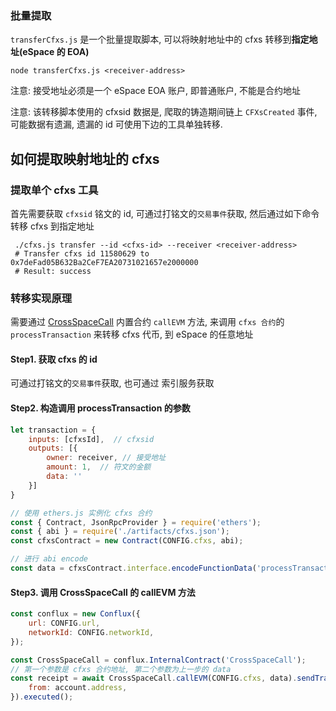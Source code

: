 
### 批量提取

`transferCfxs.js` 是一个批量提取脚本, 可以将映射地址中的 cfxs 转移到**指定地址(eSpace 的 EOA)** 

```shell
node transferCfxs.js <receiver-address>
```

注意: 接受地址必须是一个 eSpace EOA 账户, 即普通账户, 不能是合约地址

注意: 该转移脚本使用的 cfxsid 数据是, 爬取的铸造期间链上 `CFXsCreated` 事件, 可能数据有遗漏, 遗漏的 id 可使用下边的工具单独转移.


## 如何提取映射地址的 cfxs

### 提取单个 cfxs 工具

首先需要获取 `cfxsid` 铭文的 id, 可通过打铭文的`交易事件`获取, 然后通过如下命令转移 cfxs 到指定地址

```shell
 ./cfxs.js transfer --id <cfxs-id> --receiver <receiver-address>
 # Transfer cfxs id 11580629 to 0x7deFad05B632Ba2CeF7EA20731021657e2000000
 # Result: success
```

### 转移实现原理

需要通过 [CrossSpaceCall](https://doc.confluxnetwork.org/docs/espace/build/cross-space-bridge) 内置合约 `callEVM` 方法, 来调用 `cfxs 合约`的 `processTransaction` 来转移 cfxs 代币, 到 eSpace 的任意地址

#### Step1. 获取 cfxs 的 id

可通过打铭文的`交易事件`获取, 也可通过 索引服务获取

#### Step2. 构造调用 processTransaction 的参数

```js
let transaction = {
    inputs: [cfxsId],  // cfxsid
    outputs: [{
        owner: receiver, // 接受地址
        amount: 1,  // 符文的金额
        data: ''
    }]
}

// 使用 ethers.js 实例化 cfxs 合约
const { Contract, JsonRpcProvider } = require('ethers');
const { abi } = require('./artifacts/cfxs.json');
const cfxsContract = new Contract(CONFIG.cfxs, abi);

// 进行 abi encode
const data = cfxsContract.interface.encodeFunctionData('processTransaction', [transaction]);
```

#### Step3. 调用 CrossSpaceCall 的 callEVM 方法

```js
const conflux = new Conflux({
    url: CONFIG.url,
    networkId: CONFIG.networkId,
});

const CrossSpaceCall = conflux.InternalContract('CrossSpaceCall');
// 第一个参数是 cfxs 合约地址, 第二个参数为上一步的 data
const receipt = await CrossSpaceCall.callEVM(CONFIG.cfxs, data).sendTransaction({
    from: account.address,
}).executed();
```